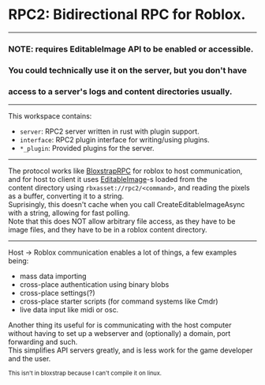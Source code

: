 # RPC2: Bidirectional RPC for Roblox.
---
### NOTE: requires EditableImage API to be enabled or accessible.  
### You could technically use it on the server, but you don't have
### access to a server's logs and content directories usually.
---
This workspace contains:
  - `server`: RPC2 server written in rust with plugin support.
  - `interface`: RPC2 plugin interface for writing/using plugins.
  - `*_plugin`: Provided plugins for the server.
---

The protocol works like [BloxstrapRPC](https://github.com/bloxstraplabs/bloxstrap/wiki/Integrating-Bloxstrap-functionality-into-your-game) for roblox to host communication,  
and for host to client it uses [EditableImage](https://robloxapi.github.io/ref/class/EditableImage.html)-s loaded from the  
content directory using `rbxasset://rpc2/<command>`, and reading the pixels as a buffer, converting it to a string.  
Suprisingly, this doesn't cache when you call CreateEditableImageAsync with a string, allowing for fast polling.  
Note that this does NOT allow arbitrary file access, as they have to be image files, and they have to be in a roblox content directory.

---
Host -> Roblox communication enables a lot of things, a few examples being:
  - mass data importing
  - cross-place authentication using binary blobs
  - cross-place settings(?)
  - cross-place starter scripts (for command systems like Cmdr)
  - live data input like midi or osc.

Another thing its useful for is communicating with the host computer  
without having to set up a webserver and (optionally) a domain, port forwarding and such.  
This simplifies API servers greatly, and is less work for the game developer and the user.  


<sub> This isn't in bloxstrap because I can't compile it on linux. </sub>
